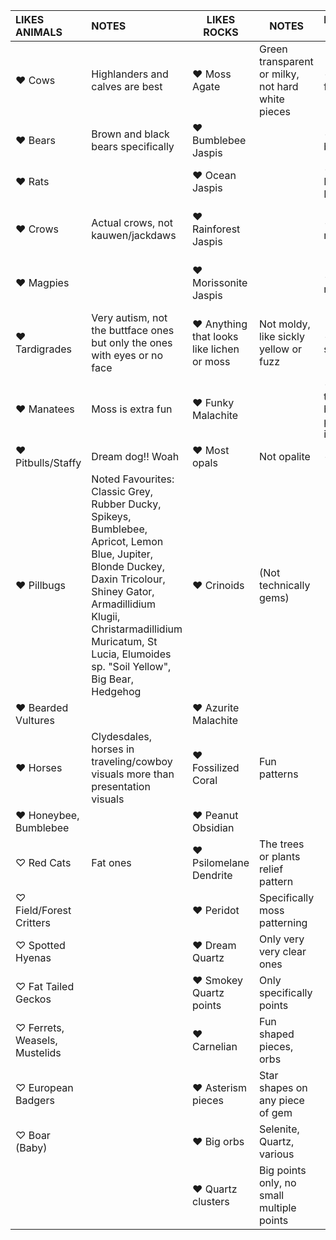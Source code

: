 | LIKES ANIMALS                 | NOTES                                                                                                                                                                                                                                                        | LIKES ROCKS                                | NOTES                                             | DISLIKES ROCKS                         | NOTES                                         |
| :---------------------------- | :----------------------------------------------------------------------------------------------------------------------------------------------------------------------------------------------------------------------------------------------------------- | ------------------------------------------ | ------------------------------------------------- | -------------------------------------- | --------------------------------------------- |
| ♥︎ Cows                       | Highlanders and calves are best                                                                                                                                                                                                                              | ♥︎ Moss Agate                              | Green transparent or milky, not hard white pieces | - Most fluorites                       |                                               |
| ♥︎ Bears                      | Brown and black bears specifically                                                                                                                                                                                                                           | ♥︎ Bumblebee Jaspis                        |                                                   | - Pyrite blocks                        |                                               |
| ♥︎ Rats                       |                                                                                                                                                                                                                                                              | ♥︎ Ocean Jaspis                            |                                                   | - Tiger Eye, Iron Eye                  |                                               |
| ♥︎ Crows                      | Actual crows, not kauwen/jackdaws                                                                                                                                                                                                                            | ♥︎ Rainforest Jaspis                       |                                                   | - Fragile rocks                        | He wants to be able to touch the rocks        |
| ♥︎ Magpies                    |                                                                                                                                                                                                                                                              | ♥︎ Morissonite Jaspis                      |                                                   | - Plain rocks                          | Like pyrite, or manufactured looking patterns |
| ♥︎ Tardigrades                | Very autism, not the buttface ones but only the ones with eyes or no face                                                                                                                                                                                    | ♥︎ Anything that looks like lichen or moss | Not moldy, like sickly yellow or fuzz             | - Dyed stones                          | Especially flat slabs                         |
| ♥︎ Manatees                   | Moss is extra fun                                                                                                                                                                                                                                            | ♥︎ Funky Malachite                         |                                                   | - Small tumbles, bigger pieces instead | No use for them                               |
| ♥︎ Pitbulls/Staffy            | Dream dog!! Woah                                                                                                                                                                                                                                             | ♥︎ Most opals                              | Not opalite                                       | - Shapes                               | Hearts, animals etc                           |
| ♥︎ Pillbugs                   | Noted Favourites: Classic Grey, Rubber Ducky, Spikeys, Bumblebee, Apricot, Lemon Blue, Jupiter, Blonde Duckey, Daxin Tricolour, Shiney Gator, Armadillidium Klugii, Christarmadillidium Muricatum, St Lucia, Elumoides sp. "Soil Yellow", Big Bear, Hedgehog | ♥︎ Crinoids                                | (Not technically gems)                            |                                        |                                               |
| ♥︎ Bearded Vultures           |                                                                                                                                                                                                                                                              | ♥︎ Azurite Malachite                       |                                                   |                                        |                                               |
| ♥︎ Horses                     | Clydesdales, horses in traveling/cowboy visuals more than presentation visuals                                                                                                                                                                               | ♥︎ Fossilized Coral                        | Fun patterns                                      |                                        |                                               |
| ♥︎ Honeybee, Bumblebee        |                                                                                                                                                                                                                                                              | ♥︎ Peanut Obsidian                         |                                                   |                                        |                                               |
| ♡ Red Cats                    | Fat ones                                                                                                                                                                                                                                                     | ♥︎ Psilomelane Dendrite                    | The trees or plants relief pattern                |                                        |                                               |
| ♡ Field/Forest Critters       |                                                                                                                                                                                                                                                              | ♥︎ Peridot                                 | Specifically moss patterning                      |                                        |                                               |
| ♡ Spotted Hyenas              |                                                                                                                                                                                                                                                              | ♥︎ Dream Quartz                            | Only very very clear ones                         |                                        |                                               |
| ♡ Fat Tailed Geckos           |                                                                                                                                                                                                                                                              | ♥︎ Smokey Quartz points                    | Only specifically points                          |                                        |                                               |
| ♡ Ferrets, Weasels, Mustelids |                                                                                                                                                                                                                                                              | ♥︎ Carnelian                               | Fun shaped pieces, orbs                           |                                        |                                               |
| ♡ European Badgers            |                                                                                                                                                                                                                                                              | ♥︎ Asterism pieces                         | Star shapes on any piece of gem                   |                                        |                                               |
| ♡ Boar (Baby)                 |                                                                                                                                                                                                                                                              | ♥︎ Big orbs                                | Selenite, Quartz, various                         |                                        |                                               |
|                               |                                                                                                                                                                                                                                                              | ♥︎ Quartz clusters                         | Big points only, no small multiple points         |                                        |                                               |
